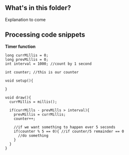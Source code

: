 What's in this folder?
--------------------------------------------

Explanation to come

Processing code snippets
--------------------------------------------

**Timer function**

```
long currMillis = 0;
long prevMillis = 0;
int interval = 1000; //count by 1 second

int counter; //this is our counter

void setup(){
  
}

void draw(){
  currMillis = millis();

  if(currMills - prevMills > interval){
    prevMillis = currMillis;
    counter++;
    
    //if we want something to happen ever 5 seconds
    if(counter % 5 == 0){ //if counter/5 remainder == 0
      //do something
    }
  }  
}
```
